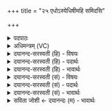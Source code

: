 +++
title = "२५ एधोऽस्येधिषीमहि समिदसि"

+++
<details><summary>पदपाठः</summary>

एधः॑। अ॒सि॒। ए॒धि॒षी॒महि॑। स॒मिदिति॑ स॒म्ऽइत्। अ॒सि॒। तेजः॑। अ॒सि॒। तेजः॑। मयि॑। धे॒हि॒। २५।
</details>

<details><summary>अधिमन्त्रम् (VC)</summary>

- ईश्वरो देवता
- दीर्घतमा ऋषिः
- साम्नी पङ्क्तिः
- पञ्चमः
</details>

<details><summary>दयानन्द-सरस्वती (हि) - विषयः</summary>

अब अग्नि के मिष से योगियों के कर्त्तव्य विषय को अगले मन्त्र में कहा है ॥
</details>

<details><summary>दयानन्द-सरस्वती (हि) - पदार्थः</summary>

पदार्थान्वयभाषाः -  हे परमेश्वर ! जो आप हमारे आत्माओं में (एधः) प्रकाश करनेवाले इन्धन के तुल्य प्रकाशक (असि) हैं, (समित्) सम्यक् प्रदीप्त समिधा के समान (असि) हैं, (तेजः) प्रकाशमय बिजुली के तुल्य सब विद्या के दिखानेवाले (असि) हैं, सो आप (मयि) मुझ में (तेजः) तेज को (धेहि) धारण कीजिये, आपको प्राप्त होकर हम लोग (एधिषीमहि) सब ओर से वृद्धि को प्राप्त होवें ॥२५ ॥
</details>

<details><summary>दयानन्द-सरस्वती (हि) - भावार्थः</summary>

भावार्थभाषाः -  हे मनुष्यो ! जैसे र्इंधन से और घी से अग्नि की ज्वाला बढ़ती है, वैसे उपासना किये जगदीश्वर से योगियों के आत्मा प्रकाशित होते हैं ॥२५ ॥
</details>

<details><summary>दयानन्द-सरस्वती (सं) - विषयः</summary>

अथाऽग्निमिषेण योगिकृत्यमाह ॥
</details>

<details><summary>दयानन्द-सरस्वती (सं) - पदार्थः</summary>

पदार्थान्वयभाषाः -  हे परमेश्वर ! यस्त्वमस्मदात्मस्वेध इव प्रकाशकोऽसि, समिदिवाऽसि तेजोवत् सर्वविद्यादर्शकोऽसि, स त्वं मयि तेजो धेहि, भवन्तं प्राप्य वयमेधिषीमहि ॥२५ ॥
</details>

<details><summary>दयानन्द-सरस्वती (सं) - भावार्थः</summary>

भावार्थभाषाः -  हे मनुष्याः ! यथेन्धनेन घृतेन चाग्नेर्ज्वाला वर्द्धते, तथैवोपासितेन जगदीश्वरेण योगिनामात्मानः प्रकाशिता भवन्ति ॥२५ ॥
</details>

<details><summary>सविता जोशी ← दयानन्दः (म) - भावार्थः</summary>

भावार्थभाषाः -  हे माणसांनो ! इंधनाने व तुपाने जशी अग्नीची ज्वाला वाढते तसे उपासना केल्याने योग्याच्या आत्म्यात परमेश्वर प्रकाश पाडतो.
</details>